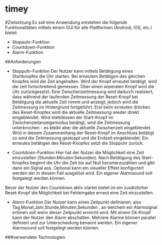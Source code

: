 timey
=====

#Zielsetzung
Es soll eine Anwendung entstehen die folgende Funktionalitäten mittels einem GUI
für alle Plattformen (Android, iOS, etc.) bietet:
* Stoppuhr-Funktion
* Countdown-Funktion
* Alarm-Funktion

##Anforderungen
* Stoppuhr-Funktion
Der Nutzer kann mittels Betätigung eines Startknopfes die Uhr starten.
Bei erneutem Betätigen des gleichen Knopfes wird die Zeit angehalten.
Wird der Knopf erneutet betätigt, wird die zeit fortschreitend gemessen.
Über einen seperaten Knopf wird die Uhr zurückgesetzt.
Eine Zwischenzeitmessung wird dadurch realisiert, dass während der laufenden
Zeitmessung der Reset-Knopf bei Betätigung die aktuelle Zeit nimmt und anzeigt,
jedoch wird die Zeitmessung im Hintergrund fortgeführt. Erst beim erneuten drücken des
Reset-Knopfes wird die aktuelle Zeitmessung wieder direkt eingeblendet. Wird stattdessen der
Start-Knopf im Zwischenzeitanzeigemodus betätigt, wird die Zeitmessung
unterbrochen - es bleibt aber die aktuelle Zwischenzeit eingeblendet. Wird in
diesem Zusammenhang der Reset-Knopf im Anschluss betätigt so wird die Zeitmessung
gestoppt und die Endzeit eingeblendet. Ein erneutes betätigen des Reset-Knopfes
setzt die Stoppuhr zurück.

* Countdown-Funktion
Hier hat der Nutzer die Möglichkeit eine Zeit einzustellen
(Stunden:Minuten:Sekunden). Nach Betätigung des Start-Knopfes beginnt die Uhr
die Zeit bis auf Null herunterzuzählen und gibt dann ein Signal aus. Optional
kann ein visueller Effekt konfiguriert werden der in diesem Fall ausgelöst wird.
Ein eigener Alarmsound soll festgelegt werden können.

Bevor der Nutzer den Countdown aktiv startet bietet im ein zusätzlicher
Reset-Knopf die Möglichkeit bei Fehleingabe erneut eine Zeit einzustellen.

* Alarm-Funktion
Der Nutzer kann einen Zeitpunkt definieren, also Tag,Monat,Jahr,Stunde,Minuten,Sekunden , an welchem ein
Alarmsignal ertönen soll wenn dieser Zeitpunkt erreicht wird. Mit einem Ok-Knopf
kann der Nutzer den Alarm abschalten.
Mehrere Alarme können parallel definiert und zur Unterscheidung benannt werden.
Ein eigener Alarmsound soll festgelegt werden können.

###verwendete Technologien
